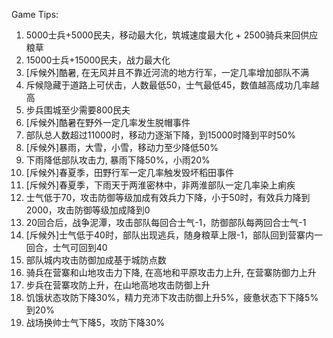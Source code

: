 Game Tips:
1. 5000士兵+5000民夫，移动最大化，筑城速度最大化 + 2500骑兵来回供应粮草
2. 15000士兵+15000民夫，战力最大化
2. [斥候外]酷暑, 在无风并且不靠近河流的地方行军，一定几率增加部队不满
3. 斥候隐藏于道路上可伏击，人数最低50，士气最低45，数值越高成功几率越高
4. 步兵围城至少需要800民夫
5. [斥候外]酷暑在野外一定几率发生脱帽事件
6. 部队总人数超过11000时，移动力逐渐下降，到15000时降到平时50%
7. [斥候外]暴雨，大雪，小雪，移动力至少降低50%
8. 下雨降低部队攻击力, 暴雨下降50%，小雨20%
9. [斥候外]春夏季，田野行军一定几率触发毁坏稻田事件
10. [斥候外]春夏季，下雨天于两淮密林中，非两淮部队一定几率染上痢疾
11. 士气低于70，攻击防御等级加成有效兵力下降，小于50时，有效兵力降到2000，攻击防御等级加成降到0
12. 20回合后，战争泥潭，攻击部队每回合士气-1，防御部队每两回合士气-1
13. [斥候外]士气低于40时，部队出现逃兵，随身粮草上限-1，部队回到营寨内一回合，士气可回到40
14. 部队城内攻击防御加成基于城防点数
15. 骑兵在营寨和山地攻击力下降, 在高地和平原攻击力上升, 在营寨防御力上升
16. 步兵在营寨攻防上升，在山地高地攻击防御上升
17. 饥饿状态攻防下降30%，精力充沛下攻击防御上升5%，疲惫状态下下降5%到20%
18. 战场换帅士气下降5，攻防下降30%